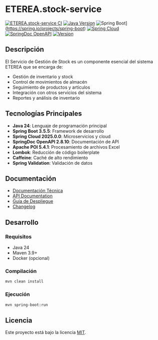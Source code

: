 # ETEREA.stock-service

[![ETEREA.stock-service CI](https://github.com/ETEREA-services/ETEREA.stock-service/actions/workflows/maven.yml/badge.svg?branch=main)](https://github.com/ETEREA-services/ETEREA.stock-service/actions/workflows/maven.yml)
[![Java Version](https://img.shields.io/badge/Java-24-blue.svg)](https://www.oracle.com/java/technologies/downloads/)
![Spring Boot](https://img.shields.io/badge/Spring%20Boot-3.5.5-green.svg)](https://spring.io/projects/spring-boot)
[![Spring Cloud](https://img.shields.io/badge/Spring%20Cloud-2025.0.0-blue.svg)](https://spring.io/projects/spring-cloud)
[![SpringDoc OpenAPI](https://img.shields.io/badge/SpringDoc%20OpenAPI-2.8.10-blue.svg)](https://springdoc.org/)
[![Version](https://img.shields.io/badge/Version-0.4.0-blue.svg)](https://github.com/ETEREA-services/ETEREA.stock-service/releases/tag/v0.4.0)

## Descripción

El Servicio de Gestión de Stock es un componente esencial del sistema ETEREA que se encarga de:

- Gestión de inventario y stock
- Control de movimientos de almacén
- Seguimiento de productos y artículos
- Integración con otros servicios del sistema
- Reportes y análisis de inventario

## Tecnologías Principales

- **Java 24**: Lenguaje de programación principal
- **Spring Boot 3.5.5**: Framework de desarrollo
- **Spring Cloud 2025.0.0**: Microservicios y cloud
- **SpringDoc OpenAPI 2.8.10**: Documentación de API
- **Apache POI 5.4.1**: Procesamiento de archivos Excel
- **Lombok**: Reducción de código boilerplate
- **Caffeine**: Caché de alto rendimiento
- **Spring Validation**: Validación de datos

## Documentación

- [Documentación Técnica](docs/index.md)
- [API Documentation](docs/api-documentation.html)
- [Guía de Despliegue](docs/deployment-guide.html)
- [Changelog](CHANGELOG.md)

## Desarrollo

### Requisitos

- Java 24
- Maven 3.9+
- Docker (opcional)

### Compilación

```bash
mvn clean install
```

### Ejecución

```bash
mvn spring-boot:run
```

## Licencia

Este proyecto está bajo la licencia [MIT](LICENSE).